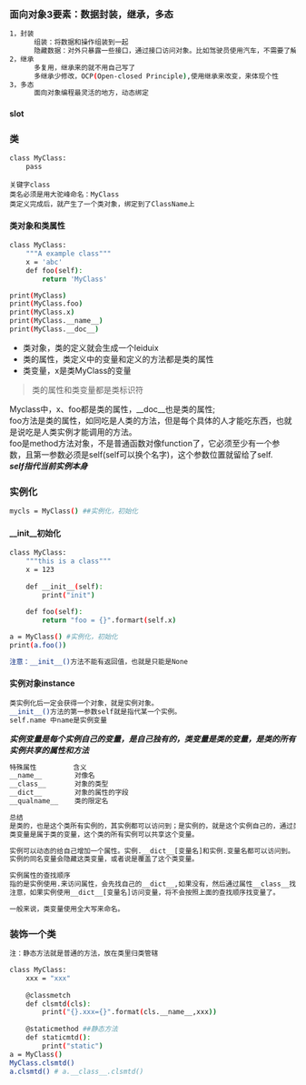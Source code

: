 ### 面向对象3要素：数据封装，继承，多态
```bash
1，封装 
      组装：将数据和操作组装到一起
      隐藏数据：对外只暴露一些接口，通过接口访问对象。比如驾驶员使用汽车，不需要了解汽车的构造细节，只需要知道使用什么部件怎么驾驶就行，踩了油门就能跑，可以不了解后面的动机原理。
2，继承
      多复用，继承来的就不用自己写了
      多继承少修改，OCP(Open-closed Principle),使用继承来改变，来体现个性
3，多态
      面向对象编程最灵活的地方，动态绑定
```
#### __slot__
### 类
```bash
class MyClass:
    pass
```
    关键字class
    类名必须是用大驼峰命名：MyClass
    类定义完成后，就产生了一个类对象，绑定到了ClassName上
#### 类对象和类属性
```bash
class MyClass:
    """A example class"""
    x = 'abc'
    def foo(self):
        return 'MyClass'

print(MyClass)
print(MyClass.foo)
print(MyClass.x)
print(MyClass.__name__)
print(MyClass.__doc__)
```
+ 类对象，类的定义就会生成一个leiduix
+ 类的属性，类定义中的变量和定义的方法都是类的属性
+ 类变量，x是类MyClass的变量
> 类的属性和类变量都是类标识符

Myclass中，x、foo都是类的属性，__doc__也是类的属性;</br>
foo方法是类的属性，如同吃是人类的方法，但是每个具体的人才能吃东西，也就是说吃是人类实例才能调用的方法。</br>
foo是method方法对象，不是普通函数对像function了，它必须至少有一个参数，且第一参数必须是self(self可以换个名字)，这个参数位置就留给了self.</br>
***self指代当前实例本身***
### 实例化
```bash
mycls = MyClass() ##实例化，初始化
```
#### __init__初始化
```bash
class MyClass:
    """this is a class"""
    x = 123
    
    def __init__(self):
        print("init")
    
    def foo(self):
        return "foo = {}".formart(self.x)

a = MyClass() #实例化，初始化
print(a.foo())

注意：__init__()方法不能有返回值，也就是只能是None
```
#### 实例对象instance
```bash
类实例化后一定会获得一个对象，就是实例对象。
__init__()方法的第一参数self就是指代某一个实例。
self.name 中name是实例变量
```
***实例变量是每个实例自己的变量，是自己独有的，类变量是类的变量，是类的所有实例共享的属性和方法***
```bash
特殊属性         含义
__name__        对像名
__class__       对象的类型
__dict__        对象的属性的字段
__qualname__    类的限定名
```
```bash
总结
是类的，也是这个类所有实例的，其实例都可以访问到；是实例的，就是这个实例自己的，通过类访问不到。
类变量是属于类的变量，这个类的所有实例可以共享这个变量。

实例可以动态的给自己增加一个属性。实例.__dict__[变量名]和实例.变量名都可以访问到。
实例的同名变量会隐藏这类变量，或者说是覆盖了这个类变量。

实例属性的查找顺序
指的是实例使用.来访问属性，会先找自己的__dict__,如果没有，然后通过属性__class__找到自己的类，再去类的__dict__中找
注意，如果实例使用__dict__[变量名]访问变量，将不会按照上面的查找顺序找变量了。

一般来说，类变量使用全大写来命名。
```
### 装饰一个类
```bash
注：静态方法就是普通的方法，放在类里归类管辖

class MyClass:
    xxx = "xxx"
    
    @classmetch
    def clsmtd(cls):
        print("{}.xxx={}".format(cls.__name__,xxx))
        
    @staticmethod ##静态方法
    def staticmtd():
        print("static")
a = MyClass()    
MyClass.clsmtd()
a.clsmtd() # a.__class__.clsmtd()
```
